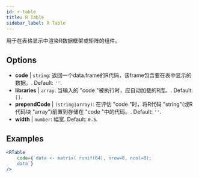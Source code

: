 ```yaml
---
id: r-table
title: R Table
sidebar_label: R Table
---
```


用于在表格显示中渲染R数据框架或矩阵的组件。

## Options

* __code__ | `string`: 返回一个data.frame的R代码，该frame包含要在表中显示的数据。. Default: `''`.
* __libraries__ | `array`: 当输入的 "code "被执行时，应自动加载的R库。. Default: `[]`.
* __prependCode__ | `(string|array)`: 在评估 "code "时，将R代码 "string"(或R代码块 "array")前置到存储在 "code "中的代码。. Default: `''`.
* __width__ | `number`: 幅宽. Default: `0.5`.


## Examples

```jsx live
<RTable
    code={`data <- matrix( runif(64), nrow=8, ncol=8); 
    data`}
/>
```

